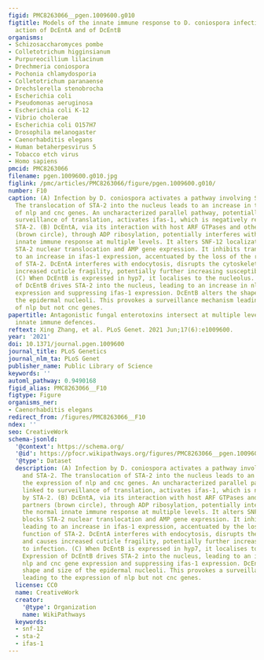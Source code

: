 ```yaml
---
figid: PMC8263066__pgen.1009600.g010
figtitle: Models of the innate immune response to D. coniospora infection and the
  action of DcEntA and of DcEntB
organisms:
- Schizosaccharomyces pombe
- Colletotrichum higginsianum
- Purpureocillium lilacinum
- Drechmeria coniospora
- Pochonia chlamydosporia
- Colletotrichum paranaense
- Drechslerella stenobrocha
- Escherichia coli
- Pseudomonas aeruginosa
- Escherichia coli K-12
- Vibrio cholerae
- Escherichia coli O157H7
- Drosophila melanogaster
- Caenorhabditis elegans
- Human betaherpesvirus 5
- Tobacco etch virus
- Homo sapiens
pmcid: PMC8263066
filename: pgen.1009600.g010.jpg
figlink: /pmc/articles/PMC8263066/figure/pgen.1009600.g010/
number: F10
caption: (A) Infection by D. coniospora activates a pathway involving SNF-12 and STA-2.
  The translocation of STA-2 into the nucleus leads to an increase in the expression
  of nlp and cnc genes. An uncharacterized parallel pathway, potentially linked to
  surveillance of translation, activates ifas-1, which is negatively regulated by
  STA-2. (B) DcEntA, via its interaction with host ARF GTPases and other protein partners
  (brown circle), through ADP ribosylation, potentially interferes with the normal
  innate immune response at multiple levels. It alters SNF-12 localization, blocks
  STA-2 nuclear translocation and AMP gene expression. It inhibits translation, leading
  to an increase in ifas-1 expression, accentuated by the loss of the repressive function
  of STA-2. DcEntA interferes with endocytosis, disrupts the cytoskeleton and causes
  increased cuticle fragility, potentially further increasing susceptibility to infection.
  (C) When DcEntB is expressed in hyp7, it localises to the nucleolus. Expression
  of DcEntB drives STA-2 into the nucleus, leading to an increase in nlp and cnc gene
  expression and suppressing ifas-1 expression. DcEntB alters the shape and size of
  the epidermal nucleoli. This provokes a surveillance mechanism leading to the expression
  of nlp but not cnc genes.
papertitle: Antagonistic fungal enterotoxins intersect at multiple levels with host
  innate immune defences.
reftext: Xing Zhang, et al. PLoS Genet. 2021 Jun;17(6):e1009600.
year: '2021'
doi: 10.1371/journal.pgen.1009600
journal_title: PLoS Genetics
journal_nlm_ta: PLoS Genet
publisher_name: Public Library of Science
keywords: ''
automl_pathway: 0.9490168
figid_alias: PMC8263066__F10
figtype: Figure
organisms_ner:
- Caenorhabditis elegans
redirect_from: /figures/PMC8263066__F10
ndex: ''
seo: CreativeWork
schema-jsonld:
  '@context': https://schema.org/
  '@id': https://pfocr.wikipathways.org/figures/PMC8263066__pgen.1009600.g010.html
  '@type': Dataset
  description: (A) Infection by D. coniospora activates a pathway involving SNF-12
    and STA-2. The translocation of STA-2 into the nucleus leads to an increase in
    the expression of nlp and cnc genes. An uncharacterized parallel pathway, potentially
    linked to surveillance of translation, activates ifas-1, which is negatively regulated
    by STA-2. (B) DcEntA, via its interaction with host ARF GTPases and other protein
    partners (brown circle), through ADP ribosylation, potentially interferes with
    the normal innate immune response at multiple levels. It alters SNF-12 localization,
    blocks STA-2 nuclear translocation and AMP gene expression. It inhibits translation,
    leading to an increase in ifas-1 expression, accentuated by the loss of the repressive
    function of STA-2. DcEntA interferes with endocytosis, disrupts the cytoskeleton
    and causes increased cuticle fragility, potentially further increasing susceptibility
    to infection. (C) When DcEntB is expressed in hyp7, it localises to the nucleolus.
    Expression of DcEntB drives STA-2 into the nucleus, leading to an increase in
    nlp and cnc gene expression and suppressing ifas-1 expression. DcEntB alters the
    shape and size of the epidermal nucleoli. This provokes a surveillance mechanism
    leading to the expression of nlp but not cnc genes.
  license: CC0
  name: CreativeWork
  creator:
    '@type': Organization
    name: WikiPathways
  keywords:
  - snf-12
  - sta-2
  - ifas-1
---
```

